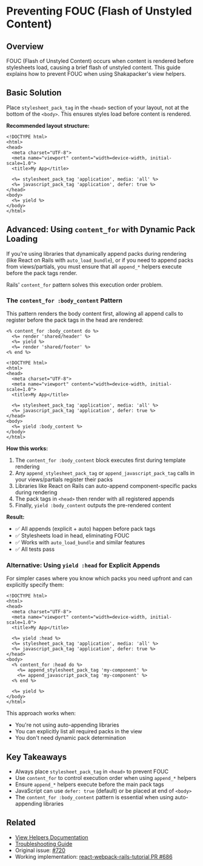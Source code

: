 # Preventing FOUC (Flash of Unstyled Content)

## Overview

FOUC (Flash of Unstyled Content) occurs when content is rendered before stylesheets load, causing a brief flash of unstyled content. This guide explains how to prevent FOUC when using Shakapacker's view helpers.

## Basic Solution

Place `stylesheet_pack_tag` in the `<head>` section of your layout, not at the bottom of the `<body>`. This ensures styles load before content is rendered.

**Recommended layout structure:**

```erb
<!DOCTYPE html>
<html>
<head>
  <meta charset="UTF-8">
  <meta name="viewport" content="width=device-width, initial-scale=1.0">
  <title>My App</title>

  <%= stylesheet_pack_tag 'application', media: 'all' %>
  <%= javascript_pack_tag 'application', defer: true %>
</head>
<body>
  <%= yield %>
</body>
</html>
```

## Advanced: Using `content_for` with Dynamic Pack Loading

If you're using libraries that dynamically append packs during rendering (like React on Rails with `auto_load_bundle`), or if you need to append packs from views/partials, you must ensure that all `append_*` helpers execute before the pack tags render.

Rails' `content_for` pattern solves this execution order problem.

### The `content_for :body_content` Pattern

This pattern renders the body content first, allowing all append calls to register before the pack tags in the head are rendered:

```erb
<% content_for :body_content do %>
  <%= render 'shared/header' %>
  <%= yield %>
  <%= render 'shared/footer' %>
<% end %>

<!DOCTYPE html>
<html>
<head>
  <meta charset="UTF-8">
  <meta name="viewport" content="width=device-width, initial-scale=1.0">
  <title>My App</title>

  <%= stylesheet_pack_tag 'application', media: 'all' %>
  <%= javascript_pack_tag 'application', defer: true %>
</head>
<body>
  <%= yield :body_content %>
</body>
</html>
```

**How this works:**

1. The `content_for :body_content` block executes first during template rendering
2. Any `append_stylesheet_pack_tag` or `append_javascript_pack_tag` calls in your views/partials register their packs
3. Libraries like React on Rails can auto-append component-specific packs during rendering
4. The pack tags in `<head>` then render with all registered appends
5. Finally, `yield :body_content` outputs the pre-rendered content

**Result:**

- ✅ All appends (explicit + auto) happen before pack tags
- ✅ Stylesheets load in head, eliminating FOUC
- ✅ Works with `auto_load_bundle` and similar features
- ✅ All tests pass

### Alternative: Using `yield :head` for Explicit Appends

For simpler cases where you know which packs you need upfront and can explicitly specify them:

```erb
<!DOCTYPE html>
<html>
<head>
  <meta charset="UTF-8">
  <meta name="viewport" content="width=device-width, initial-scale=1.0">
  <title>My App</title>

  <%= yield :head %>
  <%= stylesheet_pack_tag 'application', media: 'all' %>
  <%= javascript_pack_tag 'application', defer: true %>
</head>
<body>
  <% content_for :head do %>
    <%= append_stylesheet_pack_tag 'my-component' %>
    <%= append_javascript_pack_tag 'my-component' %>
  <% end %>

  <%= yield %>
</body>
</html>
```

This approach works when:

- You're not using auto-appending libraries
- You can explicitly list all required packs in the view
- You don't need dynamic pack determination

## Key Takeaways

- Always place `stylesheet_pack_tag` in `<head>` to prevent FOUC
- Use `content_for` to control execution order when using `append_*` helpers
- Ensure `append_*` helpers execute before the main pack tags
- JavaScript can use `defer: true` (default) or be placed at end of `<body>`
- The `content_for :body_content` pattern is essential when using auto-appending libraries

## Related

- [View Helpers Documentation](../README.md#view-helpers)
- [Troubleshooting Guide](./troubleshooting.md)
- Original issue: [#720](https://github.com/shakacode/shakapacker/issues/720)
- Working implementation: [react-webpack-rails-tutorial PR #686](https://github.com/shakacode/react-webpack-rails-tutorial/pull/686)
